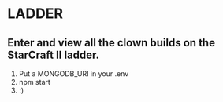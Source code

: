 # LADDER
## Enter and view all the clown builds on the StarCraft II ladder.

1. Put a MONGODB_URI in your .env
2. npm start
3. :)
